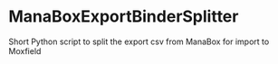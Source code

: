 # ManaBoxExportBinderSplitter
Short Python script to split the export csv from ManaBox for import to Moxfield 
